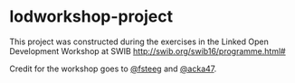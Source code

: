 # lodworkshop-project

This project was constructed during the exercises
in the Linked Open Development Workshop at SWIB
http://swib.org/swib16/programme.html#

Credit for the workshop goes to
[@fsteeg](https://github.com/fsteeg)
and [@acka47](https://github.com/acka47).

